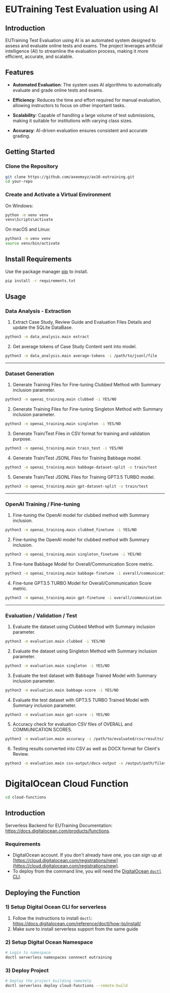 

# EUTraining Test Evaluation using AI


## Introduction

EUTraining Test Evaluation using AI is an automated system designed to assess and evaluate online tests and exams. The project leverages artificial intelligence (AI) to streamline the evaluation process, making it more efficient, accurate, and scalable. 

## Features

- **Automated Evaluation**: The system uses AI algorithms to automatically evaluate and grade online tests and exams.

- **Efficiency**: Reduces the time and effort required for manual evaluation, allowing instructors to focus on other important tasks.

- **Scalability**: Capable of handling a large volume of test submissions, making it suitable for institutions with varying class sizes.

- **Accuracy**: AI-driven evaluation ensures consistent and accurate grading.


## Getting Started


### Clone the Repository

```bash
git clone https://github.com/axeomxyz/ax16-eutraining.git
cd your-repo
```
### Create and Activate a Virtual Environment
On Windows:
```bash
python -m venv venv
venv\Scripts\activate
```
On macOS and Linux:
```bash
python3 -m venv venv
source venv/bin/activate
```
## Install Requirements
Use the package manager [pip](https://pip.pypa.io/en/stable/installation/) to install.
```bash
pip install -r requirements.txt
```

## Usage
### Data Analysis - Extraction
1. Extract Case Study, Review Guide and Evaluation Files Details and update the SQLite DataBase.
```bash
python3 -m data_analysis.main extract
```
2. Get average tokens of Case Study Content sent into model.
```bash
python3 -m data_analysis.main average-tokens -i /path/to/jsonl/file
```

---

### Dataset Generation
1. Generate Training Files for Fine-tuning Clubbed Method with Summary inclusion parameter.
```bash
python3 -m openai_training.main clubbed -i YES/NO
```

2. Generate Training Files for Fine-tuning Singleton Method with Summary inclusion parameter.
```bash
python3 -m openai_training.main singleton -i YES/NO
```

3. Generate Train/Test Files in CSV format for training and validation purpose.
```bash
python3 -m openai_training.main train_test -i YES/NO
```

4. Generate Train/Test JSONL Files for Training Babbage model.
```bash
python3 -m openai_training.main babbage-dataset-split -o train/test
```

5. Generate Train/Test JSONL Files for Training GPT3.5 TURBO model.
```bash
python3 -m openai_training.main gpt-dataset-split -o train/test
```

---

### OpenAI Training / Fine-tuning
1. Fine-tuning the OpenAI model for clubbed method with Summary inclusion.
```bash
python3 -m openai_training.main clubbed_finetune -i YES/NO
```

2. Fine-tuning the OpenAI model for clubbed method with Summary inclusion.
```bash
python3 -m openai_training.main singleton_finetune -i YES/NO
```

3. Fine-tune Babbage Model for Overall/Communication Score metric.
```bash 
python3 -m openai_training.main babbage-finetune -i overall/communication
```

4. Fine-tune GPT3.5 TURBO Model for Overall/Communication Score metric.
```bash 
python3 -m openai_training.main gpt-finetune -i overall/communication
```

---

### Evaluation / Validation / Test 
1. Evaluate the dataset using Clubbed Method with Summary inclusion parameter.
```bash
python3 -m evaluation.main clubbed -i YES/NO
```

2. Evaluate the dataset using Singleton Method with Summary inclusion parameter.
```bash
python3 -m evaluation.main singleton -i YES/NO
```

3. Evaluate the test dataset with Babbage Trained Model with Summary inclusion parameter.
```bash
python3 -m evaluation.main babbage-score -i YES/NO
```

4. Evaluate the test dataset with GPT3.5 TURBO Trained Model with Summary inclusion parameter.
```bash
python3 -m evaluation.main gpt-score -i YES/NO
```

5. Accuracy check for evaluation CSV files of OVERALL and COMMUNICATION SCORES.
```bash
python3 -m evaluation.main accuracy -i /path/to/evaluated/csv/results/ -o /output/path/accuracy/csv
```

6. Testing results converted into CSV as well as DOCX format for Client's Review.
```bash
python3 -m evaluation.main csv-output/docx-output -o /output/path/files/
```


# DigitalOcean Cloud Function
```bash
cd cloud-functions
```
## Introduction
Serverless Backend for EUTraining
Documentation: https://docs.digitalocean.com/products/functions.

### Requirements

* DigitalOcean account. If you don't already have one, you can sign up at [https://cloud.digitalocean.com/registrations/new](https://cloud.digitalocean.com/registrations/new).
* To deploy from the command line, you will need the [DigitalOcean `doctl` CLI](https://github.com/digitalocean/doctl/releases).


## Deploying the Function

### 1) Setup Digital Ocean CLI for serverless
1. Follow the instructions to install `doctl`: https://docs.digitalocean.com/reference/doctl/how-to/install/
2. Make sure to install serverless support from the same guide

### 2) Setup Digital Ocean Namespace
```bash
# Login to namespace
doctl serverless namespaces connnect eutraining
```

### 3) Deploy Project
```bash
# Deploy the project building remotely
doctl serverless deploy cloud-functions --remote-build
```

